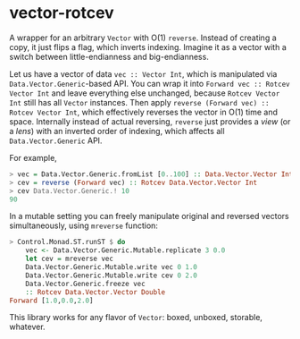 # vector-rotcev

A wrapper for an arbitrary `Vector` with O(1) `reverse`. Instead of creating a copy, it just flips a flag, which inverts indexing. Imagine it as a vector with a switch between little-endianness and big-endianness.

Let us have a vector of data `vec :: Vector Int`, which is manipulated via `Data.Vector.Generic`-based API. You can wrap it into `Forward vec :: Rotcev Vector Int` and leave everything else unchanged, because `Rotcev Vector Int` still has all `Vector` instances. Then apply `reverse (Forward vec) :: Rotcev Vector Int`, which effectively reverses the vector in O(1) time and space. Internally instead of actual reversing, `reverse` just provides a _view_ (or a _lens_) with an inverted order of indexing, which affects all `Data.Vector.Generic` API.

For example,

```haskell
> vec = Data.Vector.Generic.fromList [0..100] :: Data.Vector.Vector Int
> cev = reverse (Forward vec) :: Rotcev Data.Vector.Vector Int
> cev Data.Vector.Generic.! 10
90
```

In a mutable setting you can freely manipulate original and reversed vectors simultaneously, using `mreverse` function:

```haskell
> Control.Monad.ST.runST $ do
    vec <- Data.Vector.Generic.Mutable.replicate 3 0.0
    let cev = mreverse vec
    Data.Vector.Generic.Mutable.write vec 0 1.0
    Data.Vector.Generic.Mutable.write cev 0 2.0
    Data.Vector.Generic.freeze vec
    :: Rotcev Data.Vector.Vector Double
Forward [1.0,0.0,2.0]
```

This library works for any flavor of `Vector`: boxed, unboxed, storable, whatever.
